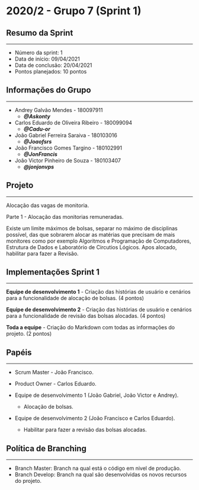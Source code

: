 # 2020/2 - Grupo 7 (Sprint 1)
## Resumo da Sprint
***
* Número da sprint: 1
* Data de início: 09/04/2021
* Data de conclusão: 20/04/2021
* Pontos planejados: 10 pontos


## Informações do Grupo
***

* Andrey Galvão Mendes - 180097911
    - ***@Askonty***
* Carlos Eduardo de Oliveira Ribeiro - 180099094
    - ***@Cadu-or***
* João Gabriel Ferreira Saraiva - 180103016
    - ***@Joaofsrs***
* João Francisco Gomes Targino - 180102991
    - ***@JonFrancis***
* João Victor Pinheiro de Souza - 180103407
    - ***@jonjonvps***


## Projeto
***

Alocação das vagas de monitoria.

Parte 1 - Alocação das monitorias remuneradas.

Existe um limite máximos de bolsas, separar no máximo de disciplinas possível, das que sobrarem alocar as matérias que precisam de mais monitores como por exemplo Algoritmos e Programação de Computadores, Estrutura de Dados e Laboratório de Circutios Lógicos. 
Apos alocado, habilitar para fazer a Revisão.

## Implementações Sprint 1
***

**Equipe de desenvolvimento 1** - Criação das histórias de usuário e cenários para a funcionalidade de alocação de bolsas. (4 pontos)

**Equipe de desenvolvimento 2** - Criação das histórias de usuário e cenários para a funcionalidade de revisão das bolsas alocadas. (4 pontos)

**Toda a equipe** - Criação do Markdown com todas as informações do projeto. (2 pontos)


## Papéis
***

- Scrum Master - João Francisco.

- Product Owner - Carlos Eduardo.

- Equipe de desenvolvimento 1 (João Gabriel, João Victor e Andrey). 
    - Alocação de bolsas.
    
- Equipe de desenvolvimento 2 (João Francisco e Carlos Eduardo).
    - Habilitar para fazer a revisão das bolsas alocadas.

## Política de Branching
***

 - Branch Master: Branch na qual está o código em nivel de produção.
 - Branch Develop: Branch na qual são desenvolvidas os novos recursos do projeto.  
